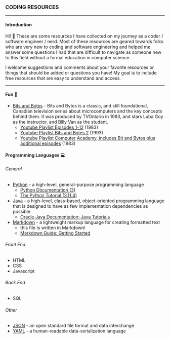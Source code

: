 ### CODING RESOURCES

---

#### Introduction

Hi! :wave: These are some resources I have collected on my journey as a coder / software engineer / nerd. Most of these resources are geared towards folks who are very new to coding and software engineering and helped me answer some questions I had that are difficult to navigate as someone new to this field without a formal education in computer science.

I welcome suggestions and comments about your favorite resources or things that should be added or questions you have! My goal is to include free resources that are easy to understand and access.

---

#### Fun :balloon:

- [Bits and Bytes](https://en.wikipedia.org/wiki/Bits_and_Bytes) - Bits and Bytes is a classic, and still foundational, Canadian television series about microcomputers and the key concepts behind them.  It was produced by TVOntario in 1983, and stars Luba Goy as the instructor, and Billy Van as the student.
	- [Youtube Playlist Episodes 1-12](https://www.youtube.com/playlist?list=PL77441A2ED0D0B6A8) (1983)
	- [Youtube Playlist Bits and Bytes 2](https://www.youtube.com/playlist?list=PLHBSleF-26L9DYYnUZdD3D-Ja98VxBlpB) (1993)
	- [Youtube Playlist Computer Academy, includes Bit and Bytes plus additional episodes](https://www.youtube.com/playlist?list=PLHBSleF-26L80dFdwyeYRguQty9M2hz3L) (1983)


#### Programming Languages :computer:

###### General

- [Python](https://en.wikipedia.org/wiki/Python_(programming_language)) - a high-level, general-purpose programming language
	- [Python Documentation (3)](https://docs.python.org/3/)
	- [The Python Tutorial (3.11.4)](https://docs.python.org/3.11/tutorial/index.html)
- [Java](https://en.wikipedia.org/wiki/Java_%28programming_language%29) - a high-level, class-based, object-oriented programming language that is designed to have as few implementation dependencies as possible
	- [Oracle Java Documentation: Java Tutorials](https://docs.oracle.com/javase/tutorial/java/index.html)
- [Markdown](https://en.wikipedia.org/wiki/Markdown) - a lightweight markup language for creating formatted text
	- this file is written in Markdown!
	- [Markdown Guide: Getting Started](https://www.markdownguide.org/getting-started/)

###### Front End

- HTML
- CSS
- Javascript

###### Back End

- SQL

###### Other

- [JSON](https://en.wikipedia.org/wiki/JSON) - an open standard file format and data interchange
- [YAML](https://en.wikipedia.org/wiki/YAML) - a human-readable data-serialization language